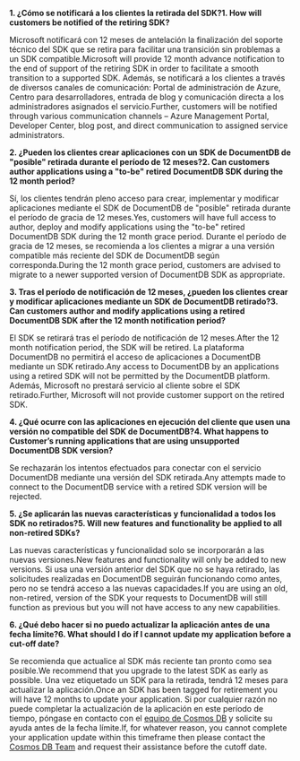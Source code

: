 <span data-ttu-id="408e8-101">**1. ¿Cómo se notificará a los clientes la retirada del SDK?**</span><span class="sxs-lookup"><span data-stu-id="408e8-101">**1. How will customers be notified of the retiring SDK?**</span></span>

<span data-ttu-id="408e8-102">Microsoft notificará con 12 meses de antelación la finalización del soporte técnico del SDK que se retira para facilitar una transición sin problemas a un SDK compatible.</span><span class="sxs-lookup"><span data-stu-id="408e8-102">Microsoft will provide 12 month advance notification to the end of support of the retiring SDK in order to facilitate a smooth transition to a supported SDK.</span></span> <span data-ttu-id="408e8-103">Además, se notificará a los clientes a través de diversos canales de comunicación: Portal de administración de Azure, Centro para desarrolladores, entrada de blog y comunicación directa a los administradores asignados el servicio.</span><span class="sxs-lookup"><span data-stu-id="408e8-103">Further, customers will be notified through various communication channels – Azure Management Portal, Developer Center, blog post, and direct communication to assigned service administrators.</span></span>

<span data-ttu-id="408e8-104">**2. ¿Pueden los clientes crear aplicaciones con un SDK de DocumentDB de "posible" retirada durante el período de 12 meses?**</span><span class="sxs-lookup"><span data-stu-id="408e8-104">**2. Can customers author applications using a "to-be" retired DocumentDB SDK during the 12 month period?**</span></span> 

<span data-ttu-id="408e8-105">Sí, los clientes tendrán pleno acceso para crear, implementar y modificar aplicaciones mediante el SDK de DocumentDB de "posible" retirada durante el período de gracia de 12 meses.</span><span class="sxs-lookup"><span data-stu-id="408e8-105">Yes, customers will have full access to author, deploy and modify applications using the "to-be" retired DocumentDB SDK during the 12 month grace period.</span></span> <span data-ttu-id="408e8-106">Durante el período de gracia de 12 meses, se recomienda a los clientes a migrar a una versión compatible más reciente del SDK de DocumentDB según corresponda.</span><span class="sxs-lookup"><span data-stu-id="408e8-106">During the 12 month grace period, customers are advised to migrate to a newer supported version of DocumentDB SDK as appropriate.</span></span>

<span data-ttu-id="408e8-107">**3. Tras el período de notificación de 12 meses, ¿pueden los clientes crear y modificar aplicaciones mediante un SDK de DocumentDB retirado?**</span><span class="sxs-lookup"><span data-stu-id="408e8-107">**3. Can customers author and modify applications using a retired DocumentDB SDK after the 12 month notification period?**</span></span>

<span data-ttu-id="408e8-108">El SDK se retirará tras el período de notificación de 12 meses.</span><span class="sxs-lookup"><span data-stu-id="408e8-108">After the 12 month notification period, the SDK will be retired.</span></span> <span data-ttu-id="408e8-109">La plataforma DocumentDB no permitirá el acceso de aplicaciones a DocumentDB mediante un SDK retirado.</span><span class="sxs-lookup"><span data-stu-id="408e8-109">Any access to DocumentDB by an applications using a retired SDK will not be permitted by the DocumentDB platform.</span></span> <span data-ttu-id="408e8-110">Además, Microsoft no prestará servicio al cliente sobre el SDK retirado.</span><span class="sxs-lookup"><span data-stu-id="408e8-110">Further, Microsoft will not provide customer support on the retired SDK.</span></span>

<span data-ttu-id="408e8-111">**4. ¿Qué ocurre con las aplicaciones en ejecución del cliente que usen una versión no compatible del SDK de DocumentDB?**</span><span class="sxs-lookup"><span data-stu-id="408e8-111">**4. What happens to Customer’s running applications that are using unsupported DocumentDB SDK version?**</span></span>

<span data-ttu-id="408e8-112">Se rechazarán los intentos efectuados para conectar con el servicio DocumentDB mediante una versión del SDK retirada.</span><span class="sxs-lookup"><span data-stu-id="408e8-112">Any attempts made to connect to the DocumentDB service with a retired SDK version will be rejected.</span></span> 

<span data-ttu-id="408e8-113">**5. ¿Se aplicarán las nuevas características y funcionalidad a todos los SDK no retirados?**</span><span class="sxs-lookup"><span data-stu-id="408e8-113">**5. Will new features and functionality be applied to all non-retired SDKs?**</span></span>

<span data-ttu-id="408e8-114">Las nuevas características y funcionalidad solo se incorporarán a las nuevas versiones.</span><span class="sxs-lookup"><span data-stu-id="408e8-114">New features and functionality will only be added to new versions.</span></span> <span data-ttu-id="408e8-115">Si usa una versión anterior del SDK que no se haya retirado, las solicitudes realizadas en DocumentDB seguirán funcionando como antes, pero no se tendrá acceso a las nuevas capacidades.</span><span class="sxs-lookup"><span data-stu-id="408e8-115">If you are using an old, non-retired, version of the SDK your requests to DocumentDB will still function as previous but you will not have access to any new capabilities.</span></span>  

<span data-ttu-id="408e8-116">**6. ¿Qué debo hacer si no puedo actualizar la aplicación antes de una fecha límite?**</span><span class="sxs-lookup"><span data-stu-id="408e8-116">**6. What should I do if I cannot update my application before a cut-off date?**</span></span>

<span data-ttu-id="408e8-117">Se recomienda que actualice al SDK más reciente tan pronto como sea posible.</span><span class="sxs-lookup"><span data-stu-id="408e8-117">We recommend that you upgrade to the latest SDK as early as possible.</span></span> <span data-ttu-id="408e8-118">Una vez etiquetado un SDK para la retirada, tendrá 12 meses para actualizar la aplicación.</span><span class="sxs-lookup"><span data-stu-id="408e8-118">Once an SDK has been tagged for retirement you will have 12 months to update your application.</span></span> <span data-ttu-id="408e8-119">Si por cualquier razón no puede completar la actualización de la aplicación en este período de tiempo, póngase en contacto con el [equipo de Cosmos DB](mailto:askcosmosdb@microsoft.com) y solicite su ayuda antes de la fecha límite.</span><span class="sxs-lookup"><span data-stu-id="408e8-119">If, for whatever reason, you cannot complete your application update within this timeframe then please contact the [Cosmos DB Team](mailto:askcosmosdb@microsoft.com) and request their assistance before the cutoff date.</span></span>

